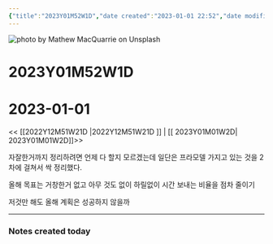 ```yaml
---
{"title":"2023Y01M52W1D","date created":"2023-01-01 22:52","date modified":"2023-01-01 22:52","tag":["DailyNote"],"스쿼트":100,"dg-publish":true,"permalink":"/3_블로그/3_일상/2023Y/01M/01W/2023Y01M01W1D/","dgPassFrontmatter":true,"noteIcon":""}
---
```



![photo by Mathew MacQuarrie on Unsplash](https://images.unsplash.com/photo-1463003416389-296a1ad37ca0?crop=entropy&cs=tinysrgb&fm=jpg&ixid=MnwzNjM5Nzd8MHwxfHJhbmRvbXx8fHx8fHx8fDE2NzI1ODExNzk&ixlib=rb-4.0.3&q=80&w=1500&h=500)



# 2023Y01M52W1D

# 2023-01-01

<< [[2022Y12M51W21D \|2022Y12M51W21D ]] | [[ 2023Y01M01W2D\| 2023Y01M01W2D]]>>


자잘한거까지 정리하려면 언제 다 할지 모르겠는데 일단은 프라모델 가지고 있는 것을 2차에 걸쳐서 싹 정리했다.

올해 목표는 거창한거 없고 아무 것도 없이 하릴없이 시간 보내는 비율을 점차 줄이기

저것만 해도 올해 계획은 성공하지 않을까

---
### Notes created today
 
